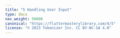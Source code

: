 ```yaml
---
title: "5 Handling User Input"
type: docs
nav_weight: 50000
canonical: "https://fluttermasterylibrary.com/4/5"
license: "© 2023 Tokenizer Inc. CC BY-NC-SA 4.0"
---
```

